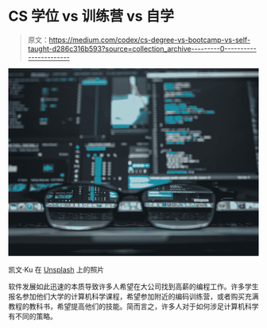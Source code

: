 # CS 学位 vs 训练营 vs 自学

> 原文：<https://medium.com/codex/cs-degree-vs-bootcamp-vs-self-taught-d286c316b593?source=collection_archive---------0----------------------->

![](img/af6a72525b90c44ec2584ee0cffd180b.png)

凯文·Ku 在 [Unsplash](https://unsplash.com?utm_source=medium&utm_medium=referral) 上的照片

软件发展如此迅速的本质导致许多人希望在大公司找到高薪的编程工作。许多学生报名参加他们大学的计算机科学课程，希望参加附近的编码训练营，或者购买充满教程的教科书，希望提高他们的技能。简而言之，许多人对于如何涉足计算机科学有不同的策略。